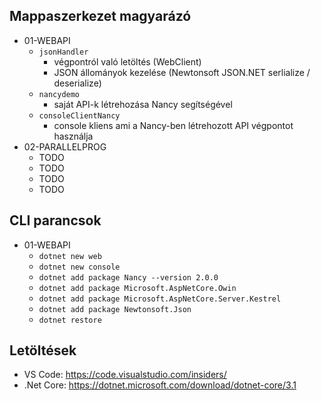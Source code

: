## Mappaszerkezet magyarázó

- 01-WEBAPI
    - `jsonHandler`
        - végpontról való letöltés (WebClient)
        - JSON állományok kezelése (Newtonsoft JSON.NET serlialize / deserialize)
    - `nancydemo` 
        - saját API-k létrehozása Nancy segítségével
    - `consoleClientNancy`
        - console kliens ami a Nancy-ben létrehozott API végpontot használja
- 02-PARALLELPROG
    - TODO
    - TODO
    - TODO
    - TODO

## CLI parancsok

- 01-WEBAPI
    - `dotnet new web`
    - `dotnet new console`
    - `dotnet add package Nancy --version 2.0.0`
    - `dotnet add package Microsoft.AspNetCore.Owin`
    - `dotnet add package Microsoft.AspNetCore.Server.Kestrel`
    - `dotnet add package Newtonsoft.Json`
    - `dotnet restore`

## Letöltések

- VS Code: https://code.visualstudio.com/insiders/
- .Net Core: https://dotnet.microsoft.com/download/dotnet-core/3.1